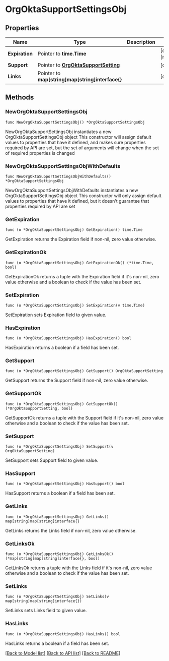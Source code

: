 # OrgOktaSupportSettingsObj

## Properties

Name | Type | Description | Notes
------------ | ------------- | ------------- | -------------
**Expiration** | Pointer to **time.Time** |  | [optional] [readonly] 
**Support** | Pointer to [**OrgOktaSupportSetting**](OrgOktaSupportSetting.md) |  | [optional] 
**Links** | Pointer to **map[string]map[string]interface{}** |  | [optional] 

## Methods

### NewOrgOktaSupportSettingsObj

`func NewOrgOktaSupportSettingsObj() *OrgOktaSupportSettingsObj`

NewOrgOktaSupportSettingsObj instantiates a new OrgOktaSupportSettingsObj object
This constructor will assign default values to properties that have it defined,
and makes sure properties required by API are set, but the set of arguments
will change when the set of required properties is changed

### NewOrgOktaSupportSettingsObjWithDefaults

`func NewOrgOktaSupportSettingsObjWithDefaults() *OrgOktaSupportSettingsObj`

NewOrgOktaSupportSettingsObjWithDefaults instantiates a new OrgOktaSupportSettingsObj object
This constructor will only assign default values to properties that have it defined,
but it doesn't guarantee that properties required by API are set

### GetExpiration

`func (o *OrgOktaSupportSettingsObj) GetExpiration() time.Time`

GetExpiration returns the Expiration field if non-nil, zero value otherwise.

### GetExpirationOk

`func (o *OrgOktaSupportSettingsObj) GetExpirationOk() (*time.Time, bool)`

GetExpirationOk returns a tuple with the Expiration field if it's non-nil, zero value otherwise
and a boolean to check if the value has been set.

### SetExpiration

`func (o *OrgOktaSupportSettingsObj) SetExpiration(v time.Time)`

SetExpiration sets Expiration field to given value.

### HasExpiration

`func (o *OrgOktaSupportSettingsObj) HasExpiration() bool`

HasExpiration returns a boolean if a field has been set.

### GetSupport

`func (o *OrgOktaSupportSettingsObj) GetSupport() OrgOktaSupportSetting`

GetSupport returns the Support field if non-nil, zero value otherwise.

### GetSupportOk

`func (o *OrgOktaSupportSettingsObj) GetSupportOk() (*OrgOktaSupportSetting, bool)`

GetSupportOk returns a tuple with the Support field if it's non-nil, zero value otherwise
and a boolean to check if the value has been set.

### SetSupport

`func (o *OrgOktaSupportSettingsObj) SetSupport(v OrgOktaSupportSetting)`

SetSupport sets Support field to given value.

### HasSupport

`func (o *OrgOktaSupportSettingsObj) HasSupport() bool`

HasSupport returns a boolean if a field has been set.

### GetLinks

`func (o *OrgOktaSupportSettingsObj) GetLinks() map[string]map[string]interface{}`

GetLinks returns the Links field if non-nil, zero value otherwise.

### GetLinksOk

`func (o *OrgOktaSupportSettingsObj) GetLinksOk() (*map[string]map[string]interface{}, bool)`

GetLinksOk returns a tuple with the Links field if it's non-nil, zero value otherwise
and a boolean to check if the value has been set.

### SetLinks

`func (o *OrgOktaSupportSettingsObj) SetLinks(v map[string]map[string]interface{})`

SetLinks sets Links field to given value.

### HasLinks

`func (o *OrgOktaSupportSettingsObj) HasLinks() bool`

HasLinks returns a boolean if a field has been set.


[[Back to Model list]](../README.md#documentation-for-models) [[Back to API list]](../README.md#documentation-for-api-endpoints) [[Back to README]](../README.md)


